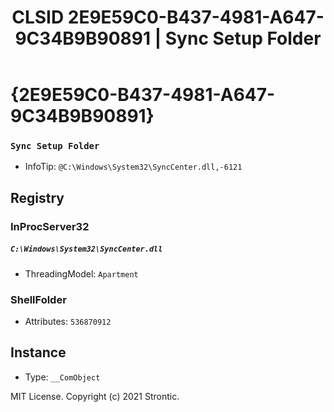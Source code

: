 ﻿---
title: "CLSID 2E9E59C0-B437-4981-A647-9C34B9B90891 | Sync Setup Folder"
excerpt: What is COM-Object CLSID 2E9E59C0-B437-4981-A647-9C34B9B90891?
---

# {2E9E59C0-B437-4981-A647-9C34B9B90891}

### `Sync Setup Folder`
* InfoTip: `@C:\Windows\System32\SyncCenter.dll,-6121`

## Registry


### InProcServer32

##### `C:\Windows\System32\SyncCenter.dll`
* ThreadingModel: `Apartment`

### ShellFolder

* Attributes: `536870912`

## Instance

* Type: `__ComObject`

MIT License. Copyright (c) 2021 Strontic.


